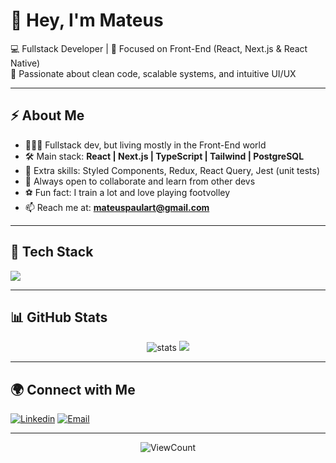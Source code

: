 
# 👋 Hey, I'm Mateus

💻 Fullstack Developer | 🚀 Focused on Front-End (React, Next.js & React Native)  
🎨 Passionate about clean code, scalable systems, and intuitive UI/UX  

---

## ⚡️ About Me
- 👨🏽‍💻 Fullstack dev, but living mostly in the Front-End world
- 🛠️ Main stack: **React | Next.js | TypeScript | Tailwind | PostgreSQL**
- 🎯 Extra skills: Styled Components, Redux, React Query, Jest (unit tests)
- 🤝 Always open to collaborate and learn from other devs
- ⚽ Fun fact: I train a lot and love playing footvolley
- 📫 Reach me at: **mateuspaulart@gmail.com**

---

## 🔧 Tech Stack  
<p align="left">
  <img src="https://skillicons.dev/icons?i=react,nextjs,typescript,tailwind,postgres,redux,jest,styledcomponents,git,figma&perline=5" />
</p>

---

## 📊 GitHub Stats  
<p align="center">
  <img src="https://github-readme-stats.vercel.app/api?username=Mateusp23&show_icons=true&theme=radical" alt="stats"/>
  <img src="https://github-readme-stats.vercel.app/api/top-langs/?username=Mateusp23&layout=compact&theme=radical"/>
</p>

---

## 🌍 Connect with Me  
[![Linkedin](https://img.shields.io/badge/-LinkedIn-0073B1?style=flat&logo=Linkedin&logoColor=white)](https://www.linkedin.com/in/mateusp23/)
[![Email](https://img.shields.io/badge/-Email-EA4335?style=flat&logo=gmail&logoColor=white)](mailto:mateuspaulart@gmail.com)

---

<p align="center">
  <img alt="ViewCount" src="https://views.whatilearened.today/views/github/Mateusp23/Mateus.svg" />
</p>



